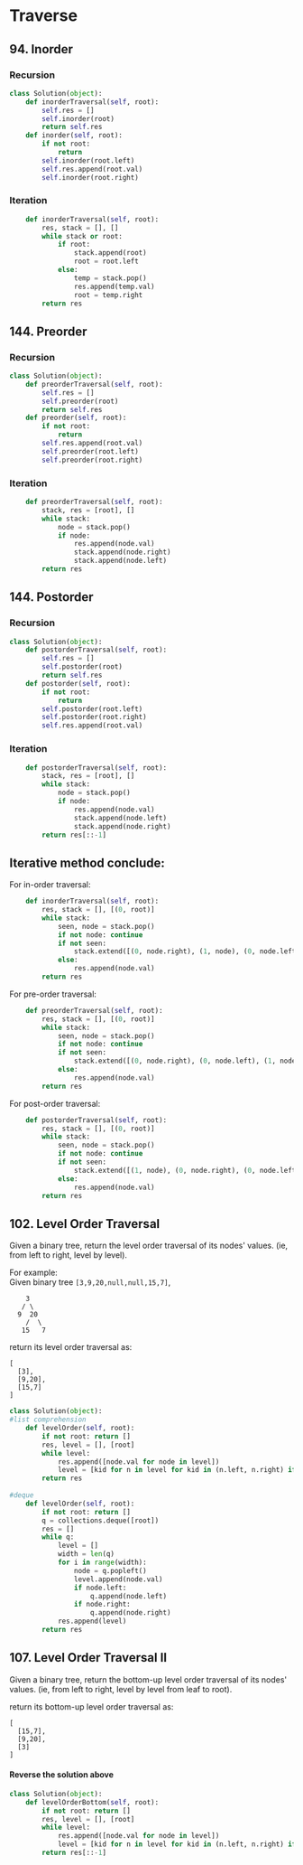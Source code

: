 # Traverse

## 94. Inorder

### Recursion

```python
class Solution(object):
    def inorderTraversal(self, root):
        self.res = []
        self.inorder(root)
        return self.res
    def inorder(self, root):
        if not root:
            return
        self.inorder(root.left)
        self.res.append(root.val)
        self.inorder(root.right)
```

### Iteration

```python
    def inorderTraversal(self, root):
        res, stack = [], []
        while stack or root:
            if root:
                stack.append(root)
                root = root.left
            else:
                temp = stack.pop()
                res.append(temp.val)
                root = temp.right
        return res
```

## 144. Preorder

### Recursion

```python
class Solution(object):
    def preorderTraversal(self, root):
        self.res = []
        self.preorder(root)
        return self.res
    def preorder(self, root):
        if not root:
            return
        self.res.append(root.val)
        self.preorder(root.left)
        self.preorder(root.right)
```

### Iteration

```python
    def preorderTraversal(self, root):
        stack, res = [root], []
        while stack:
            node = stack.pop()
            if node:
                res.append(node.val)
                stack.append(node.right)
                stack.append(node.left)
        return res
```

## 144. Postorder

### Recursion

```python
class Solution(object):
    def postorderTraversal(self, root):
        self.res = []
        self.postorder(root)
        return self.res
    def postorder(self, root):
        if not root:
            return
        self.postorder(root.left)
        self.postorder(root.right)
        self.res.append(root.val)
```

### Iteration

```python
    def postorderTraversal(self, root):
        stack, res = [root], []
        while stack:
            node = stack.pop()
            if node:
                res.append(node.val)
                stack.append(node.left)
                stack.append(node.right)     
        return res[::-1]
```

## Iterative method conclude:

For in-order traversal:

```python
    def inorderTraversal(self, root):
        res, stack = [], [(0, root)]
        while stack:
            seen, node = stack.pop()
            if not node: continue
            if not seen:
                stack.extend([(0, node.right), (1, node), (0, node.left), ]) 
            else: 
                res.append(node.val)
        return res
```

For pre-order traversal:

```python
    def preorderTraversal(self, root):
        res, stack = [], [(0, root)]
        while stack:
            seen, node = stack.pop()
            if not node: continue
            if not seen:
                stack.extend([(0, node.right), (0, node.left), (1, node)]) 
            else: 
                res.append(node.val)
        return res
```

For post-order traversal:

```python
    def postorderTraversal(self, root):
        res, stack = [], [(0, root)]
        while stack:
            seen, node = stack.pop()
            if not node: continue
            if not seen:
                stack.extend([(1, node), (0, node.right), (0, node.left)]) 
            else: 
                res.append(node.val)
        return res
```

## 102. Level Order Traversal

Given a binary tree, return the level order traversal of its nodes' values. \(ie, from left to right, level by level\).

For example:  
Given binary tree `[3,9,20,null,null,15,7]`,  


```text
    3
   / \
  9  20
    /  \
   15   7
```

return its level order traversal as:  


```text
[
  [3],
  [9,20],
  [15,7]
]
```

```python
class Solution(object):
#list comprehension
    def levelOrder(self, root):
        if not root: return []
        res, level = [], [root]
        while level:
            res.append([node.val for node in level])            
            level = [kid for n in level for kid in (n.left, n.right) if kid]
        return res
     
#deque
    def levelOrder(self, root):
        if not root: return []
        q = collections.deque([root])   
        res = []
        while q:
            level = []
            width = len(q)
            for i in range(width):
                node = q.popleft()
                level.append(node.val)
                if node.left:
                    q.append(node.left)
                if node.right:
                    q.append(node.right)
            res.append(level)
        return res   
```

## 107.  Level Order Traversal II

Given a binary tree, return the bottom-up level order traversal of its nodes' values. \(ie, from left to right, level by level from leaf to root\).

return its bottom-up level order traversal as:

```text
[
  [15,7],
  [9,20],
  [3]
]
```

#### Reverse the solution above

```python
class Solution(object):
    def levelOrderBottom(self, root):
        if not root: return []
        res, level = [], [root]
        while level:
            res.append([node.val for node in level])            
            level = [kid for n in level for kid in (n.left, n.right) if kid]
        return res[::-1]
```

